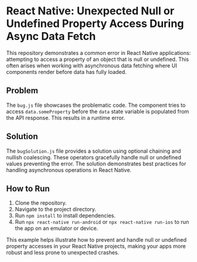 # React Native: Unexpected Null or Undefined Property Access During Async Data Fetch

This repository demonstrates a common error in React Native applications: attempting to access a property of an object that is null or undefined.  This often arises when working with asynchronous data fetching where UI components render before data has fully loaded.

## Problem

The `bug.js` file showcases the problematic code. The component tries to access `data.someProperty` before the `data` state variable is populated from the API response.  This results in a runtime error.

## Solution

The `bugSolution.js` file provides a solution using optional chaining and nullish coalescing. These operators gracefully handle null or undefined values preventing the error.  The solution demonstrates best practices for handling asynchronous operations in React Native.

## How to Run

1. Clone the repository.
2. Navigate to the project directory.
3. Run `npm install` to install dependencies.
4. Run `npx react-native run-android` or `npx react-native run-ios` to run the app on an emulator or device.

This example helps illustrate how to prevent and handle null or undefined property accesses in your React Native projects, making your apps more robust and less prone to unexpected crashes.